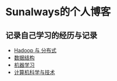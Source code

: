 # Sunalways的个人博客
## 记录自己学习的经历与记录
- [Hadoop 与 分布式](https://github.com/Sunalways/Blog/projects/1)
- [数据结构](https://github.com/Sunalways/Blog/projects/2)
- [机器学习](https://github.com/Sunalways/Blog/projects/3)
- [计算机科学与技术](https://github.com/Sunalways/Blog/projects/4)
